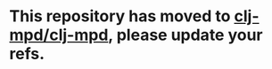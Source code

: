 # This repository has moved to [clj-mpd/clj-mpd](https://github.com/clj-mpd/clj-mpd), please update your refs.

